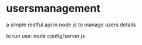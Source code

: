 # usersmanagement
a simple restful api in node js to manage users details

to run use:  node config/server.js
